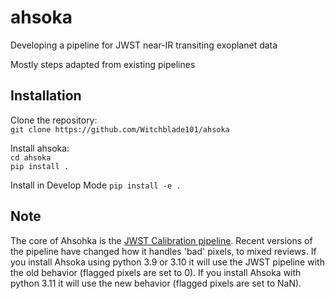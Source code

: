 # ahsoka

Developing a pipeline for JWST near-IR transiting exoplanet data

Mostly steps adapted from existing pipelines

## Installation

Clone the repository:  
`git clone https://github.com/Witchblade101/ahsoka`  

Install ahsoka:  
`cd ahsoka`  
`pip install .`

Install in Develop Mode
`pip install -e .`

## Note

The core of Ahsohka is the [JWST Calibration pipeline](https://github.com/spacetelescope/jwst). Recent versions of the pipeline have changed how it handles 'bad' pixels, to mixed reviews. If you install Ahsoka using python 3.9 or 3.10 it will use the JWST pipeline with the old behavior (flagged pixels are set to 0). If you install Ahsoka with python 3.11 it will use the new behavior (flagged pixels are set to NaN).
